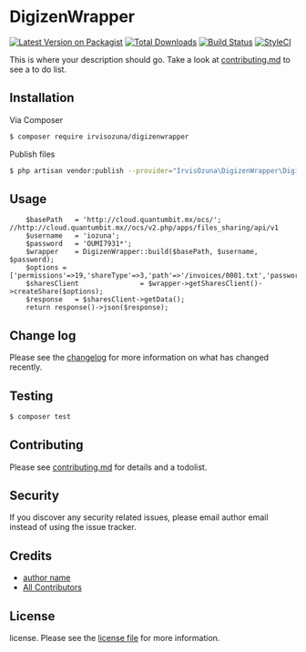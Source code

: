 # DigizenWrapper

[![Latest Version on Packagist][ico-version]][link-packagist]
[![Total Downloads][ico-downloads]][link-downloads]
[![Build Status][ico-travis]][link-travis]
[![StyleCI][ico-styleci]][link-styleci]

This is where your description should go. Take a look at [contributing.md](contributing.md) to see a to do list.

## Installation

Via Composer

``` bash
$ composer require irvisozuna/digizenwrapper
```

Publish files
``` bash
$ php artisan vendor:publish --provider="IrvisOzuna\DigizenWrapper\DigizenWrapperServiceProvider"
```


## Usage
        $basePath   = 'http://cloud.quantumbit.mx/ocs/'; //http://cloud.quantumbit.mx//ocs/v2.php/apps/files_sharing/api/v1
        $username   = 'iozuna';
        $password   = 'OUMI7931*';
        $wrapper    = DigizenWrapper::build($basePath, $username, $password);
        $options = ['permissions'=>19,'shareType'=>3,'path'=>'/invoices/0001.txt','password'=>'','shareWith'=>''];
        $sharesClient               = $wrapper->getSharesClient()->createShare($options);
        $response   = $sharesClient->getData();
        return response()->json($response);
## Change log

Please see the [changelog](changelog.md) for more information on what has changed recently.

## Testing

``` bash
$ composer test
```

## Contributing

Please see [contributing.md](contributing.md) for details and a todolist.

## Security

If you discover any security related issues, please email author email instead of using the issue tracker.

## Credits

- [author name][link-author]
- [All Contributors][link-contributors]

## License

license. Please see the [license file](license.md) for more information.

[ico-version]: https://img.shields.io/packagist/v/irvisozuna/digizenwrapper.svg?style=flat-square
[ico-downloads]: https://img.shields.io/packagist/dt/irvisozuna/digizenwrapper.svg?style=flat-square
[ico-travis]: https://img.shields.io/travis/irvisozuna/digizenwrapper/master.svg?style=flat-square
[ico-styleci]: https://styleci.io/repos/12345678/shield

[link-packagist]: https://packagist.org/packages/irvisozuna/digizenwrapper
[link-downloads]: https://packagist.org/packages/irvisozuna/digizenwrapper
[link-travis]: https://travis-ci.org/irvisozuna/digizenwrapper
[link-styleci]: https://styleci.io/repos/12345678
[link-author]: https://github.com/irvisozuna
[link-contributors]: ../../contributors]